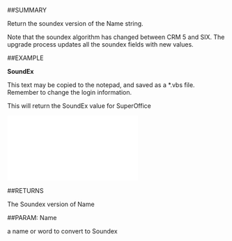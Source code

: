 

##SUMMARY


Return the soundex version of the Name string.
 
Note that the soundex algorithm has changed between CRM 5 and SIX. The upgrade process updates all the soundex fields with new values.



##EXAMPLE

**SoundEx**


This text may be copied to the notepad, and saved as a *.vbs file. Remember to change the login information.
 
This will return the SoundEx value for SuperOffice


![](../../Examples/vbs/SOFind.SoundEx.vbs.txt)




##RETURNS

The Soundex version of Name





##PARAM: Name

a name or word to convert to Soundex



